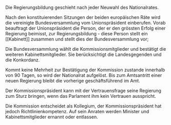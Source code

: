Die Regierungsbildung geschieht nach jeder Neuwahl des Nationalrates.

Nach den konstituierenden Sitzungen der beiden europäischen Räte wird die vereinigte Bundesversammlung vom Unionspräsident einberufen. Vorab beauftragt der Unionspräsident die Person, der er den grössten Erfolg einer Regierung beimisst, zur Regierungsbildung - diese Person stellt ein [[Kabinett]] zusammen und stellt dies der Bundesversammlung vor;

Die Bundesversammlung wählt die Kommissionsmitglieder und bestätigt die weiteren Kabinettsmitglieder. Sie berücksichtigt die Landesgegenden und die Konkordanz. 

Kommt keine Mehrheit zur Bestätigung der Kommission zustande innerhalb von 90 Tagen, so wird der Nationalrat aufgelöst. Bis zum Amtsantritt einer neuen Regierung bleibt die vorherige geschäftsführend im Amt.

Der Kommissionspräsident kann mit der Vertrauensfrage seine Regierung zum Sturz bringen, wenn das Parlament ihm kein Vertrauen ausspricht.

Die Kommission entscheidet als Kollegium, der Kommissionspräsident hat jedoch Richtlinienkompetenz. Auf sein Anraten werden Minister und Kabinettsmitglieder ernannt oder entlassen.
